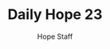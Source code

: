 ---
image: /assets/img/daily-hope-default-artwork.png
title: Daily Hope 23
number: 23
categories:
  - Daily Hope
author: Hope Staff
notes: Daily Hope 23
embed: >-
  EMBED_GOES_HERE
---